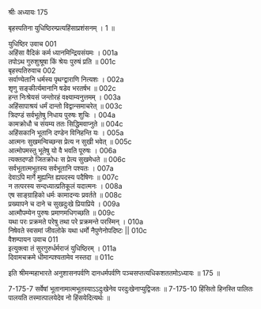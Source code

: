 श्रीः
अध्यायः 175

बृहस्पतिना युधिष्ठिरम्प्रत्यहिंसाप्रशंसनम् । 1 ॥

युधिष्ठिर उवाच 	001  
अहिंसा वैदिकं कर्म ध्यानमिन्द्रियसंयमः ।	001a  
तपोऽथ गुरुशुश्रूषा किं श्रेयः पुरुषं प्रति ॥	001c  
बृहस्पतिरुवाच 	002  
सर्वाण्येतानि धर्मस्य पृथग्द्वाराणि नित्यशः ।	002a  
शृणु सङ्कीर्त्यमानानि षडेव भरतर्षभ ॥	002c  
हन्त निःश्रेयसं जन्तोरहं वक्ष्याम्यनुत्तमम् ।	003a  
अहिंसापाश्रयं धर्मं दान्तो विद्वान्समाचरेत् ॥	003c  
त्रिदण्डं सर्वभूतेषु निधाय पुरुषः शुचिः ।	004a  
कामक्रोधौ च संयम्य ततः सिद्धिमवाप्नुते ॥	004c  
अहिंसकानि भूतानि दण्डेन विनिहन्ति यः ।	005a  
आत्मनः सुखमन्विच्छन्स प्रेत्य न सुखी भवेत् ॥	005c  
आत्मोपमस्तु भूतेषु यो वै भवति पूरुषः ।	006a  
त्यक्तदण्डो जितक्रोधः स प्रेत्य सुखमेधते ॥	006c  
सर्वभूतात्मभूतस्य सर्वभूतानि पश्यतः ।	007a  
देवाऽपि मार्गे मुह्यन्ति ह्यपदस्य पदैषिणः ॥	007c  
न तत्परस्य सन्दध्यात्प्रतिकूलं यदात्मनः ।	008a  
एष साङ्ग्राहिको धर्मः कामादन्यः प्रवर्तते ॥	008c  
प्रख्यापने च दाने च सुखदुःखे प्रियाप्रिये ।	009a  
आत्मौपम्येन पुरुषः प्रमाणमधिगच्छति ॥	009c  
यथा परः प्रक्रमते परेषु तथा परे प्रक्रमन्ते परस्मिन् ।	010a  
निषेवते स्वसमां जीवलोके यथा धर्मो नैपुणेनोपदिष्टः ||	010c  
वैशम्पायन उवाच 	011  
इत्युक्त्वा तं सुरगुरुर्धर्मराजं युधिष्ठिरम् ।	011a  
दिवामचक्रमे धीमान्पश्यतामेव नस्तदा ॥ 	011c  

इति श्रीमन्महाभारते अनुशासनपर्वणि दानधर्मपर्वणि पञ्चसप्तत्यधिकशततमोऽध्यायः ॥ 175 ॥

7-175-7 सर्वेषां भूतानामात्मभूतस्याऽऽदुःखेनेव परदुःखेनाप्युद्विजतः ॥ 7-175-10 हिंसितो हिनस्ति पालितः पालयति तस्मात्पालयेदेव नो हिंसयेदित्यर्थः ॥

